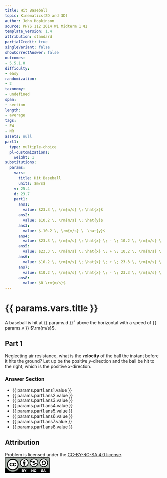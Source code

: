 ```yaml
---
title: Hit Baseball
topic: Kinematics(2D and 3D)
author: John Hopkinson
source: PHYS 112 2014 W1 Midterm 1 Q1
template_version: 1.4
attribution: standard
partialCredit: true
singleVariant: false
showCorrectAnswer: false
outcomes:
- 5.5.1.0
difficulty:
- easy
randomization:
- 2
taxonomy:
- undefined
span:
- section
length:
- average
tags:
- EW
- NR
assets: null
part1:
  type: multiple-choice
  pl-customizations:
    weight: 1
substitutions:
  params:
    vars:
      title: Hit Baseball
      units: $m/s$
    v: 25.4
    d: 23.7
    part1:
      ans1:
        value: $23.3 \, \rm{m/s} \; \hat{x}$
      ans2:
        value: $10.2 \, \rm{m/s} \; \hat{y}$
      ans3:
        value: $-10.2 \, \rm{m/s} \; \hat{y}$
      ans4:
        value: $23.3 \, \rm{m/s} \; \hat{x} \; - \; 10.2 \, \rm{m/s} \; \hat{y}$
      ans5:
        value: $23.3 \, \rm{m/s} \; \hat{x} \; + \; 10.2 \, \rm{m/s} \; \hat{y}$
      ans6:
        value: $10.2 \, \rm{m/s} \; \hat{x} \; + \; 23.3 \, \rm{m/s} \; \hat{y}$
      ans7:
        value: $10.2 \, \rm{m/s} \; \hat{x} \; - \; 23.3 \, \rm{m/s} \; \hat{y}$
      ans8:
        value: $0 \rm{m/s}$
---
```

# {{ params.vars.title }}
A baseball is hit at {{ params.d }}$^\circ$ above the horizontal with a speed of {{ params.v }} $\rm{m/s}$.

## Part 1

Neglecting air resistance, what is the **velocity** of the ball the instant before it hits the ground? Let up be the positive $y$-direction and the ball be hit to the right, which is the positive $x$-direction.

### Answer Section

- {{ params.part1.ans1.value }}
- {{ params.part1.ans2.value }}
- {{ params.part1.ans3.value }}
- {{ params.part1.ans4.value }}
- {{ params.part1.ans5.value }}
- {{ params.part1.ans6.value }}
- {{ params.part1.ans7.value }}
- {{ params.part1.ans8.value }}

## Attribution

Problem is licensed under the [CC-BY-NC-SA 4.0 license](https://creativecommons.org/licenses/by-nc-sa/4.0/).<br> ![The Creative Commons 4.0 license requiring attribution-BY, non-commercial-NC, and share-alike-SA license.](https://raw.githubusercontent.com/firasm/bits/master/by-nc-sa.png)